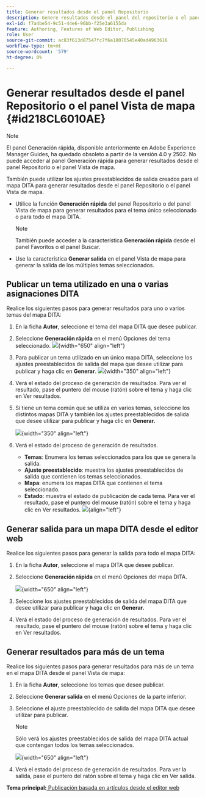 ```yaml
---
title: Generar resultados desde el panel Repositorio
description: Genere resultados desde el panel del repositorio o el panel Vista de mapa en AEM Guides. Aprenda a publicar un tema utilizado en una o varias asignaciones DITA o a generar resultados para varios temas.
exl-id: f7a4be54-9c51-44e6-96bb-f25e3a6155da
feature: Authoring, Features of Web Editor, Publishing
role: User
source-git-commit: ac83f613d87547fc7f6a18070545e40ad4963616
workflow-type: tm+mt
source-wordcount: '579'
ht-degree: 0%

---
```


# Generar resultados desde el panel Repositorio o el panel Vista de mapa {#id218CL6010AE}

>[!NOTE]
>
> El panel Generación rápida, disponible anteriormente en Adobe Experience Manager Guides, ha quedado obsoleto a partir de la versión 4.0 y 2502. No puede acceder al panel Generación rápida para generar resultados desde el panel Repositorio o el panel Vista de mapa.

También puede utilizar los ajustes preestablecidos de salida creados para el mapa DITA para generar resultados desde el panel Repositorio o el panel Vista de mapa.

- Utilice la función **Generación rápida** del panel Repositorio o del panel Vista de mapa para generar resultados para el tema único seleccionado o para todo el mapa DITA.

  >[!NOTE]
  >
  > También puede acceder a la característica **Generación rápida** desde el panel Favoritos o el panel Buscar.

- Use la característica **Generar salida** en el panel Vista de mapa para generar la salida de los múltiples temas seleccionados.

## Publicar un tema utilizado en una o varias asignaciones DITA

Realice los siguientes pasos para generar resultados para uno o varios temas del mapa DITA:

1. En la ficha **Autor**, seleccione el tema del mapa DITA que desee publicar.

1. Seleccione **Generación rápida** en el menú Opciones del tema seleccionado.
   ![](images/select-topic-options-menu_cs.png){width="650" align="left"}

1. Para publicar un tema utilizado en un único mapa DITA, seleccione los ajustes preestablecidos de salida del mapa que desee utilizar para publicar y haga clic en **Generar**.
   ![](images/select-preset_cs.png){width="350" align="left"}

1. Verá el estado del proceso de generación de resultados. Para ver el resultado, pase el puntero del mouse (ratón) sobre el tema y haga clic en Ver resultados.

1. Si tiene un tema común que se utiliza en varios temas, seleccione los distintos mapas DITA y también los ajustes preestablecidos de salida que desee utilizar para publicar y haga clic en **Generar.**

   ![](images/select-preset-multiple-maps_cs.png){width="350" align="left"}

1. Verá el estado del proceso de generación de resultados.

   - **Temas**: Enumera los temas seleccionados para los que se genera la salida.
   - **Ajuste preestablecido**: muestra los ajustes preestablecidos de salida que contienen los temas seleccionados.
   - **Mapa**: enumera los mapas DITA que contienen el tema seleccionado.
   - **Estado**: muestra el estado de publicación de cada tema.
Para ver el resultado, pase el puntero del mouse (ratón) sobre el tema y haga clic en Ver resultados.
     ![](images/output-multiple-maps_cs.png){align="left"}


## Generar salida para un mapa DITA desde el editor web

Realice los siguientes pasos para generar la salida para todo el mapa DITA:

1. En la ficha **Autor**, seleccione el mapa DITA que desee publicar.

1. Seleccione **Generación rápida** en el menú Opciones del mapa DITA.

   ![](images/select-map-options-menu_cs.png){width="650" align="left"}

1. Seleccione los ajustes preestablecidos de salida del mapa DITA que desee utilizar para publicar y haga clic en **Generar.**

1. Verá el estado del proceso de generación de resultados. Para ver el resultado, pase el puntero del mouse (ratón) sobre el tema y haga clic en Ver resultados.


## Generar resultados para más de un tema

Realice los siguientes pasos para generar resultados para más de un tema en el mapa DITA desde el panel Vista de mapa:

1. En la ficha **Autor**, seleccione los temas que desee publicar.

1. Seleccione **Generar salida** en el menú Opciones de la parte inferior.

1. Seleccione el ajuste preestablecido de salida del mapa DITA que desee utilizar para publicar.

   >[!NOTE]
   >
   > Sólo verá los ajustes preestablecidos de salida del mapa DITA actual que contengan todos los temas seleccionados.

   ![](images/generate-output-multiple-topics_cs.png){width="650" align="left"}

1. Verá el estado del proceso de generación de resultados. Para ver la salida, pase el puntero del ratón sobre el tema y haga clic en Ver salida.


**Tema principal:**[ Publicación basada en artículos desde el editor web](web-editor-article-publishing.md)
